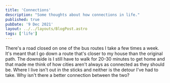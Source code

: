 ```yaml
---
title: 'Connections'
description: "Some thoughts about how connections in life."
published: true
pubDate: '9 Dec 2021'
layout: ../../layouts/BlogPost.astro
tags: ['life']
---
```


There's a road closed on one of the bus routes I take a few times a week. It's meant that I go down a route that's closer to my house than the original path. The downside is I still have to walk for 20-30 minutes to get home and that made me think of how cities aren't always as connected as they should be. Where I live isn't out in the sticks and neither is the detour I've had to take. Why isn't there a better connection between the two?